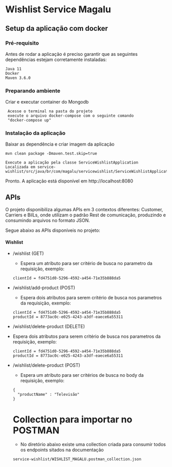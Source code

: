 # Wishlist Service Magalu

## Setup da aplicação com docker

### Pré-requisito

Antes de rodar a aplicação é preciso garantir que as seguintes dependências estejam corretamente instaladas:

```
Java 11
Docker  
Maven 3.6.0
```

### Preparando ambiente

Criar e executar container do Mongodb
```
 Acesse o terminal na pasta do projeto
 execute o arquivo docker-compose com o seguinte comando
 "docker-compose up"
```

### Instalação da aplicação

Baixar as dependência e criar imagem da aplicação

```
mvn clean package -Dmaven.test.skip=true 
```

```
Execute a aplicação pela classe ServiceWishlistApplication
Localizada em service-wishlist/src/java/br/com/magalu/servicewishlist/ServiceWishlistApplication
```

Pronto. A aplicação está disponível em http://localhost:8080

## APIs

O projeto disponibiliza algumas APIs em 3 contextos diferentes: Customer, Carriers e BilLs, onde utilizam o padrão Rest de comunicação, produzindo e consumindo arquivos no formato JSON.

Segue abaixo as APIs disponíveis no projeto:

#### Wishlist

 - /wishlist (GET)
    - Espera um atributo para ser critério de busca no parametro da requisição, exemplo:
    ```
    clientId = fd4751d0-5296-4592-a454-71e35b888da5
    ```
 - /wishlist/add-product (POST)
    - Espera dois atributos para serem critério de busca nos parametros da requisição, exemplo:
    ```
    clientId = fd4751d0-5296-4592-a454-71e35b888da5
    productId = 8773ac0c-e025-4243-a3df-eaece6a55311
    ```
 - /wishlist/delete-product (DELETE)
 -  Espera dois atributos para serem critério de busca nos parametros da requisição, exemplo:
    ```
    clientId = fd4751d0-5296-4592-a454-71e35b888da5
    productId = 8773ac0c-e025-4243-a3df-eaece6a55311
    ```
 - /wishlist/delete-product (POST)
     - Espera um atributo para ser critérios de busca no body da requisição, exemplo:
    ```
    {
      "productName" : "Televisão"
    }
    ```

    # Collection para importar no POSTMAN
   - No diretório abaixo existe uma collection criada para consumir todos os endpoints sitados na documentação
    ```
    service-wishlist/WISHLIST_MAGALU.postman_collection.json
    ```
